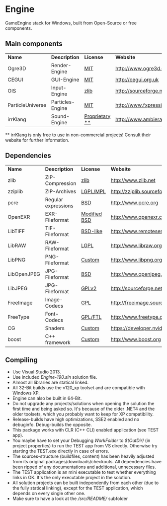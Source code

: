 # Engine
GameEngine stack for Windows, built from Open-Source or free components.

## Main components
<table>
<tr>
  <td><b>Name</b></td>
  <td><b>Description</b></td>
  <td><b>License</b></td>
  <td><b>Website</b></td>
</tr>
<tr>
  <td>Ogre3D</td>
  <td>Render-Engine</td>
  <td><a href="http://en.wikipedia.org/wiki/MIT_License">MIT</a></td>
  <td><a href="http://www.ogre3d.org">http://www.ogre3d.org</a></td>
</tr>
<tr>
  <td>CEGUI</td>
  <td>GUI-Engine</td>
  <td><a href="http://en.wikipedia.org/wiki/MIT_License">MIT</a></td>
  <td><a href="http://cegui.org.uk">http://cegui.org.uk</a></td>
</tr>
<tr>
  <td>OIS</td>
  <td>Input-Engine</td>
  <td><a href="http://en.wikipedia.org/wiki/Zlib_License">zlib</a></td>
  <td><a href="http://sourceforge.net/projects/wgois">http://sourceforge.net/projects/wgois</a></td>
</tr>
<tr>
  <td>ParticleUniverse</td>
  <td>Particles-Engine</td>
  <td><a href="http://en.wikipedia.org/wiki/MIT_License">MIT</a></td>
  <td><a href="http://www.fxpression.com">http://www.fxpression.com</a></td>
</tr>
<tr>
  <td>irrKlang</td>
  <td>Sound-Engine</td>
  <td><a href="http://www.ambiera.com/irrklang/license.html">Proprietary **</a></td>
  <td><a href="http://www.ambiera.com/irrklang">http://www.ambiera.com/irrklang</a></td>
</tr>
</table>

 ** irrKlang is only free to use in non-commercial projects! Consult their website for further information.

## Dependencies
<table>
<tr>
  <td><b>Name</b></td>
  <td><b>Description</b></td>
  <td><b>License</b></td>
  <td><b>Website</b></td>
</tr>
<tr>
  <td>zlib</td>
  <td>ZIP-Compression</td>
  <td><a href="http://en.wikipedia.org/wiki/Zlib_License">zlib</a></td>
  <td><a href="http://www.zlib.net">http://www.zlib.net</a></td>
</tr>
<tr>
  <td>zziplib</td>
  <td>ZIP-Archives</td>
  <td><a href="http://zziplib.sourceforge.net/copying.html">LGPL/MPL</a></td>
  <td><a href="http://zziplib.sourceforge.net">http://zziplib.sourceforge.net</a></td>
</tr>
<tr>
  <td>pcre</td>
  <td>Regular expressions</td>
  <td><a href="http://www.pcre.org/licence.txt">BSD</a></td>
  <td><a href="http://www.pcre.org">http://www.pcre.org</a></td>
</tr>
<tr>
  <td>OpenEXR</td>
  <td>EXR-Fileformat</td>
  <td><a href="http://www.openexr.com/license.html">Modified BSD</a></td>
  <td><a href="http://www.openexr.com">http://www.openexr.com</a></td>
</tr>
<tr>
  <td>LibTIFF</td>
  <td>TIF-Fileformat</td>
  <td><a href="http://en.wikipedia.org/wiki/BSD_licenses">BSD-like</a></td>
  <td><a href="http://www.remotesensing.org/libtiff">http://www.remotesensing.org/libtiff</a></td>
</tr>
<tr>
  <td>LibRAW</td>
  <td>RAW-Fileformat</td>
  <td><a href="http://www.libraw.org/libraw-lite">LGPL</a></td>
  <td><a href="http://www.libraw.org">http://www.libraw.org</a></td>
</tr>
<tr>
  <td>LibPNG</td>
  <td>PNG-Fileformat</td>
  <td><a href="http://www.libpng.org/pub/png/src/libpng-LICENSE.txt">Custom</a></td>
  <td><a href="http://www.libpng.org/pub/png/libpng.html">http://www.libpng.org/pub/png/libpng.html</a></td>
</tr>
<tr>
  <td>LibOpenJPEG</td>
  <td>JPG-Fileformat</td>
  <td><a href="http://en.wikipedia.org/wiki/BSD_licenses">BSD</a></td>
  <td><a href="http://www.openjpeg.org">http://www.openjpeg.org</a></td>
</tr>
<tr>
  <td>LibJPEG</td>
  <td>JPG-Fileformat</td>
  <td><a href="http://www.gnu.org/licenses/gpl-2.0.html">GPLv2</a></td>
  <td><a href="http://sourceforge.net/projects/libjpeg">http://sourceforge.net/projects/libjpeg</a></td>
</tr>
<tr>
  <td>FreeImage</td>
  <td>Image-Codecs</td>
  <td><a href="http://freeimage.sourceforge.net/license.html">GPL</a></td>
  <td><a href="http://freeimage.sourceforge.net">http://freeimage.sourceforge.net</a></td>
</tr>
<tr>
  <td>FreeType</td>
  <td>Font-Codecs</td>
  <td><a href="http://www.freetype.org/license.html">GPL/FTL</a></td>
  <td><a href="http://www.freetype.org">http://www.freetype.org</a></td>
</tr>
<tr>
  <td>CG</td>
  <td>Shaders</td>
  <td><a href="http://developer.download.nvidia.com/cg/Cg_3.0/license.pdf">Custom</a></td>
  <td><a href="https://developer.nvidia.com/cg-toolkit">https://developer.nvidia.com/cg-toolkit</a></td>
</tr>
<tr>
  <td>boost</td>
  <td>C++ framework</td>
  <td><a href="http://www.boost.org/users/license.html">Custom</a></td>
  <td><a href="http://www.boost.org">http://www.boost.org</a></td>
</tr>
</table>

## Compiling
 * Use Visual Studio 2013.
 * Use included *Engine-190.sln* solution file.
 * Almost all libraries are statical linked.
 * All 32-Bit builds use the v120_xp toolset and are compatible with Windows XP.
 * Engine can also be built in 64-Bit.
 * Do not upgrade any projects/solutions when opening the solution the first time and being asked so. It's because of the older .NET4 and the older toolsets, which you probably want to keep for XP compatibility.
 * Release-builds have high optimizations, SSE2 enabled and no debuginfo. Debug-builds the opposite.
 * This package works with CLR (C++ CLI) enabled application (see TEST app).
 * You maybe have to set your Debugging _WorkFolder_ to _$(OutDir)_ (in project properties) to run the TEST app from VS directly. Otherwise try starting the TEST.exe directly in case of errors.
 * The sources-structure (buildfiles, content) has been heavily adjusted from its original packages/downloads/checkouts. All dependencies have been ripped of any documentations and additional, unnecessary files.
 * The TEST application is an mini executable to test whether everything links in OK. It's the only executable project in the solution.
 * All solution projects can be built independently from each other (due to the fully statical linking), except for the TEST application, which depends on every single other one.
 * Make sure to have a look at the */src/README/* subfolder
